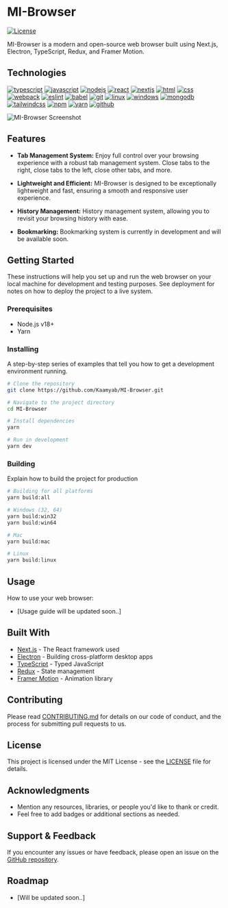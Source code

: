 # MI-Browser

[![License](https://img.shields.io/badge/license-MIT-blue.svg)](LICENSE)

MI-Browser is a modern and open-source web browser built using Next.js, Electron, TypeScript, Redux, and Framer Motion.

## Technologies

<article class="markdown-body entry-content container-lg" itemprop="text">
  <p dir="auto">
    <a href="https://typescriptlang.org/" rel="nofollow"
      ><img
        src="https://camo.githubusercontent.com/05646281655d1a76b9dde9b40caf29f9e0836f55ac06eeb92491c25e85ea52ef/68747470733a2f2f696d672e736869656c64732e696f2f62616467652f547970655363726970742d696e666f726d6174696f6e616c3f7374796c653d666c61742d737175617265266c6f676f3d54797065536372697074266c6f676f436f6c6f723d66666626636f6c6f723d324437394337"
        alt="typescript"
        data-canonical-src="https://img.shields.io/badge/TypeScript-informational?style=flat-square&amp;logo=TypeScript&amp;logoColor=fff&amp;color=2D79C7"
        style="max-width: 100%"
    /></a>
    <a href="https://www.ecma-international.org/publications-and-standards/standards/ecma-262/" rel="nofollow"
      ><img
        src="https://camo.githubusercontent.com/a68605c6cfae910b71be2e20735ac7f0f693e9c9d9320f5f7d165b1b153e69f7/68747470733a2f2f696d672e736869656c64732e696f2f62616467652f4a6176615363726970742d696e666f726d6174696f6e616c3f7374796c653d666c61742d737175617265266c6f676f3d4a617661536372697074266c6f676f436f6c6f723d30303026636f6c6f723d463744463145"
        alt="javascript"
        data-canonical-src="https://img.shields.io/badge/JavaScript-informational?style=flat-square&amp;logo=JavaScript&amp;logoColor=000&amp;color=F7DF1E"
        style="max-width: 100%"
    /></a>
    <a href="https://nodejs.org/" rel="nofollow"
      ><img
        src="https://camo.githubusercontent.com/465a9d58d2db26bc8c9b2ce3a6bbfc01d1cec9097b9594fa23c80aeeaf46e2c2/68747470733a2f2f696d672e736869656c64732e696f2f62616467652f4e6f64654a532d696e666f726d6174696f6e616c3f7374796c653d666c61742d737175617265266c6f676f3d6e6f64652e6a73266c6f676f436f6c6f723d66666626636f6c6f723d303236653030"
        alt="nodejs"
        data-canonical-src="https://img.shields.io/badge/NodeJS-informational?style=flat-square&amp;logo=node.js&amp;logoColor=fff&amp;color=026e00"
        style="max-width: 100%"
    /></a>
    <a href="https://reactjs.org/" rel="nofollow"
      ><img
        src="https://camo.githubusercontent.com/9552f4dd37d3bf600306c4725a3ddb552a6c74fef10de5796e5b2883cda2be38/68747470733a2f2f696d672e736869656c64732e696f2f62616467652f52656163742d2532333332374643372e7376673f7374796c653d666c61742d737175617265266c6f676f3d7265616374266c6f676f436f6c6f723d614441464226636f6c6f723d333233363345"
        alt="react"
        data-canonical-src="https://img.shields.io/badge/React-%23327FC7.svg?style=flat-square&amp;logo=react&amp;logoColor=aDAFB&amp;color=32363E"
        style="max-width: 100%"
    /></a>
    <a href="https://nextjs.org/" rel="nofollow"
      ><img
        src="https://camo.githubusercontent.com/194810d1a65186a954831f7e4b0684f7981706c9ea315a1678907081c3d17128/68747470733a2f2f696d672e736869656c64732e696f2f62616467652f4e6578744a532d696e666f726d6174696f6e616c3f7374796c653d666c61742d737175617265266c6f676f3d6e6578742e6a73266c6f676f436f6c6f723d66666626636f6c6f723d303030303030"
        alt="nextjs"
        data-canonical-src="https://img.shields.io/badge/NextJS-informational?style=flat-square&amp;logo=next.js&amp;logoColor=fff&amp;color=000000"
        style="max-width: 100%"
    /></a>
    <a href="https://html.spec.whatwg.org/multipage/" rel="nofollow"
      ><img
        src="https://camo.githubusercontent.com/7c4abfe27648a38d0cbcc0bb297fa89170b003c2f61cf9e4c90178654e83a425/68747470733a2f2f696d672e736869656c64732e696f2f62616467652f48544d4c2d696e666f726d6174696f6e616c3f7374796c653d666c61742d737175617265266c6f676f3d68746d6c35266c6f676f436f6c6f723d66666626636f6c6f723d453334463236"
        alt="html"
        data-canonical-src="https://img.shields.io/badge/HTML-informational?style=flat-square&amp;logo=html5&amp;logoColor=fff&amp;color=E34F26"
        style="max-width: 100%"
    /></a>
    <a href="https://developer.mozilla.org/en-US/docs/Web/CSS" rel="nofollow"
      ><img
        src="https://camo.githubusercontent.com/590d183e7dd4cd1fbcf54c87240e98aa920dde3f60d3f388f76ac5f38857da0a/68747470733a2f2f696d672e736869656c64732e696f2f62616467652f4353532d696e666f726d6174696f6e616c3f7374796c653d666c61742d737175617265266c6f676f3d43535333266c6f676f436f6c6f723d66666626636f6c6f723d313936386130"
        alt="css"
        data-canonical-src="https://img.shields.io/badge/CSS-informational?style=flat-square&amp;logo=CSS3&amp;logoColor=fff&amp;color=1968a0"
        style="max-width: 100%"
    /></a>
    <a href="https://webpack.js.org/" rel="nofollow"
      ><img
        src="https://camo.githubusercontent.com/46f92aea6a486e7a38bf269dc72dd14347893a091118db7f13dc6646dd49adf1/68747470733a2f2f696d672e736869656c64732e696f2f62616467652f5765627061636b2d696e666f726d6174696f6e616c3f7374796c653d666c61742d737175617265266c6f676f3d7765627061636b266c6f676f436f6c6f723d66666626636f6c6f723d324233413432"
        alt="webpack"
        data-canonical-src="https://img.shields.io/badge/Webpack-informational?style=flat-square&amp;logo=webpack&amp;logoColor=fff&amp;color=2B3A42"
        style="max-width: 100%"
    /></a>
    <a href="https://eslint.org/" rel="nofollow"
      ><img
        src="https://camo.githubusercontent.com/6ff84547fa3d8d5fc4d589d0155b1a292819a53c727e35c9a45f700ba8b96d0c/68747470733a2f2f696d672e736869656c64732e696f2f62616467652f45736c696e742d696e666f726d6174696f6e616c3f7374796c653d666c61742d737175617265266c6f676f3d65736c696e74266c6f676f436f6c6f723d66666626636f6c6f723d344132464334"
        alt="eslint"
        data-canonical-src="https://img.shields.io/badge/Eslint-informational?style=flat-square&amp;logo=eslint&amp;logoColor=fff&amp;color=4A2FC4"
        style="max-width: 100%"
    /></a>
    <a href="https://babeljs.io/" rel="nofollow"
      ><img
        src="https://camo.githubusercontent.com/b5323691b6d6b9ad3b8453012bfa9dbf47f34d491729be600535a9d9a5cfa6e4/68747470733a2f2f696d672e736869656c64732e696f2f62616467652f426162656c2d696e666f726d6174696f6e616c3f7374796c653d666c61742d737175617265266c6f676f3d626162656c266c6f676f436f6c6f723d30303026636f6c6f723d463544413535"
        alt="babel"
        data-canonical-src="https://img.shields.io/badge/Babel-informational?style=flat-square&amp;logo=babel&amp;logoColor=000&amp;color=F5DA55"
        style="max-width: 100%"
    /></a>
    <a href="https://git-scm.com/" rel="nofollow"
      ><img
        src="https://camo.githubusercontent.com/2fbfc21a2e5ec6d55a45733082f8bf2d9531b78b8d0f5ab209c2c127b03fd9e9/68747470733a2f2f696d672e736869656c64732e696f2f62616467652f4769742d696e666f726d6174696f6e616c3f7374796c653d666c61742d737175617265266c6f676f3d476974266c6f676f436f6c6f723d66666626636f6c6f723d463035303332"
        alt="git"
        data-canonical-src="https://img.shields.io/badge/Git-informational?style=flat-square&amp;logo=Git&amp;logoColor=fff&amp;color=F05032"
        style="max-width: 100%"
    /></a>
    <a href="https://www.kernel.org/" rel="nofollow"
      ><img
        src="https://camo.githubusercontent.com/05b37da28de2fafbcafc39ed5194009060b4d176df2f90a867ebb3c0facf105c/68747470733a2f2f696d672e736869656c64732e696f2f62616467652f4c696e75782d696e666f726d6174696f6e616c3f7374796c653d666c61742d737175617265266c6f676f3d4c696e7578266c6f676f436f6c6f723d30303026636f6c6f723d464343363234"
        alt="linux"
        data-canonical-src="https://img.shields.io/badge/Linux-informational?style=flat-square&amp;logo=Linux&amp;logoColor=000&amp;color=FCC624"
        style="max-width: 100%"
    /></a>
    <a href="https://www.microsoft.com/en-us/windows/" rel="nofollow"
      ><img
        src="https://camo.githubusercontent.com/d34366933a349fda19df2e1a431ecfa7174ba57233d2cfdbf0d375d9d64743e7/68747470733a2f2f696d672e736869656c64732e696f2f62616467652f57696e646f77732d696e666f726d6174696f6e616c3f7374796c653d666c61742d737175617265266c6f676f3d57696e646f7773266c6f676f436f6c6f723d6666666626636f6c6f723d303041444546"
        alt="windows"
        data-canonical-src="https://img.shields.io/badge/Windows-informational?style=flat-square&amp;logo=Windows&amp;logoColor=ffff&amp;color=00ADEF"
        style="max-width: 100%"
    /></a>
    <a href="https://www.mongodb.com/" rel="nofollow"
      ><img
        src="https://camo.githubusercontent.com/f0a25b538f9284bdd190a5020740109414d067b6095cd40341a2ea056c8088cf/68747470733a2f2f696d672e736869656c64732e696f2f62616467652f4d6f6e676f44422d696e666f726d6174696f6e616c3f7374796c653d666c61742d737175617265266c6f676f3d6d6f6e676f6462266c6f676f436f6c6f723d66666626636f6c6f723d304641323443"
        alt="mongodb"
        data-canonical-src="https://img.shields.io/badge/MongoDB-informational?style=flat-square&amp;logo=mongodb&amp;logoColor=fff&amp;color=0FA24C"
        style="max-width: 100%"
    /></a>
    <a href="https://tailwindcss.com/" rel="nofollow"
      ><img
        src="https://camo.githubusercontent.com/6d7259392421d886883da2e41b4dda546a6a55354a51855a32a8c8baa4585f98/68747470733a2f2f696d672e736869656c64732e696f2f62616467652f5461696c77696e645f4353532d696e666f726d6174696f6e616c3f7374796c653d666c61742d737175617265266c6f676f3d7461696c77696e64637373266c6f676f436f6c6f723d313642374542636f6c6f723d316532393362"
        alt="tailwindcss"
        data-canonical-src="https://img.shields.io/badge/Tailwind_CSS-informational?style=flat-square&amp;logo=tailwindcss&amp;logoColor=16B7EBcolor=1e293b"
        style="max-width: 100%"
    /></a>
    <a href="https://www.npmjs.com/" rel="nofollow"
      ><img
        src="https://camo.githubusercontent.com/16df49256b05ca7b13f2a8d8a06315e2c083f073d1672fa42fcd5fe8a28cbe4f/68747470733a2f2f696d672e736869656c64732e696f2f62616467652f6e706d2d696e666f726d6174696f6e616c3f7374796c653d666c61742d737175617265266c6f676f3d6e706d266c6f676f436f6c6f723d66666626636f6c6f723d433233313245"
        alt="npm"
        data-canonical-src="https://img.shields.io/badge/npm-informational?style=flat-square&amp;logo=npm&amp;logoColor=fff&amp;color=C2312E"
        style="max-width: 100%"
    /></a>
    <a href="https://yarnpkg.com/" rel="nofollow"
      ><img
        src="https://camo.githubusercontent.com/09eb44a08b6d6156d9145b0841e71d3152352a510ee9fff57baa395d390300a5/68747470733a2f2f696d672e736869656c64732e696f2f62616467652f7961726e2d696e666f726d6174696f6e616c3f7374796c653d666c61742d737175617265266c6f676f3d7961726e266c6f676f436f6c6f723d66666626636f6c6f723d333839354245"
        alt="yarn"
        data-canonical-src="https://img.shields.io/badge/yarn-informational?style=flat-square&amp;logo=yarn&amp;logoColor=fff&amp;color=3895BE"
        style="max-width: 100%"
    /></a>
    <a href="https://github.com/"
      ><img
        src="https://camo.githubusercontent.com/357fbd05ab5120898cd30bb57016544ba6fb619ff1a51effaa71a2a322e83b93/68747470733a2f2f696d672e736869656c64732e696f2f62616467652f4769744875622d696e666f726d6174696f6e616c3f7374796c653d666c61742d737175617265266c6f676f3d476974487562266c6f676f436f6c6f723d66666626636f6c6f723d313831373137"
        alt="github"
        data-canonical-src="https://img.shields.io/badge/GitHub-informational?style=flat-square&amp;logo=GitHub&amp;logoColor=fff&amp;color=181717"
        style="max-width: 100%"
    /></a>
  </p>
</article>

![MI-Browser Screenshot](https://i.imgur.com/kh2RuEI.png)

## Features

- **Tab Management System:** Enjoy full control over your browsing experience with a robust tab management system. Close tabs to the right, close tabs to the left, close other tabs, and more.

- **Lightweight and Efficient:** MI-Browser is designed to be exceptionally lightweight and fast, ensuring a smooth and responsive user experience.

- **History Management:** History management system, allowing you to revisit your browsing history with ease.

- **Bookmarking:** Bookmarking system is currently in development and will be available soon.

## Getting Started

These instructions will help you set up and run the web browser on your local machine for development and testing purposes. See deployment for notes on how to deploy the project to a live system.

### Prerequisites

- Node.js v18+
- Yarn

### Installing

A step-by-step series of examples that tell you how to get a development environment running.

```bash
# Clone the repository
git clone https://github.com/Kaamyab/MI-Browser.git

# Navigate to the project directory
cd MI-Browser

# Install dependencies
yarn

# Run in development
yarn dev
```

### Building

Explain how to build the project for production

```bash
# Building for all platforms
yarn build:all

# Windows (32, 64)
yarn build:win32
yarn build:win64

# Mac
yarn build:mac

# Linux
yarn build:linux
```

## Usage

How to use your web browser:

- [Usage guide will be updated soon..]

## Built With

- [Next.js](https://nextjs.org/) - The React framework used
- [Electron](https://www.electronjs.org/) - Building cross-platform desktop apps
- [TypeScript](https://www.typescriptlang.org/) - Typed JavaScript
- [Redux](https://redux.js.org/) - State management
- [Framer Motion](https://www.framer.com/motion/) - Animation library

## Contributing

Please read [CONTRIBUTING.md](CONTRIBUTING.md) for details on our code of conduct, and the process for submitting pull requests to us.

## License

This project is licensed under the MIT License - see the [LICENSE](LICENSE) file for details.

## Acknowledgments

- Mention any resources, libraries, or people you'd like to thank or credit.
- Feel free to add badges or additional sections as needed.

## Support & Feedback

If you encounter any issues or have feedback, please open an issue on the [GitHub repository](https://github.com/Kaamyab/MI-Browser/issues).

## Roadmap

- [Will be updated soon..]
